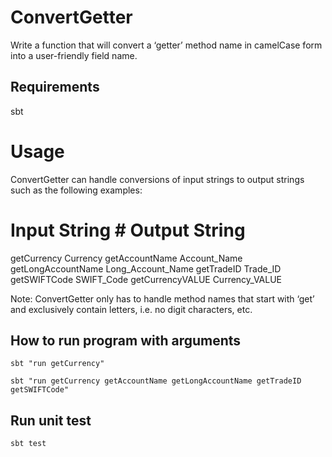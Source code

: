 # ConvertGetter
Write a function that will convert a ‘getter’ method name in camelCase form into a user-friendly field
name.

## Requirements
sbt

# Usage
ConvertGetter can handle conversions of input strings to output strings such as the following examples:

# Input String	    # Output String
  getCurrency         Currency
  getAccountName      Account_Name
  getLongAccountName  Long_Account_Name
  getTradeID          Trade_ID
  getSWIFTCode        SWIFT_Code
  getCurrencyVALUE    Currency_VALUE

Note: ConvertGetter only has to handle method names that start with ‘get’ and exclusively contain letters, i.e. no digit characters, etc.

## How to run program with arguments
`sbt "run getCurrency"`

`sbt "run getCurrency getAccountName getLongAccountName getTradeID getSWIFTCode"`

## Run unit test
`sbt test`
